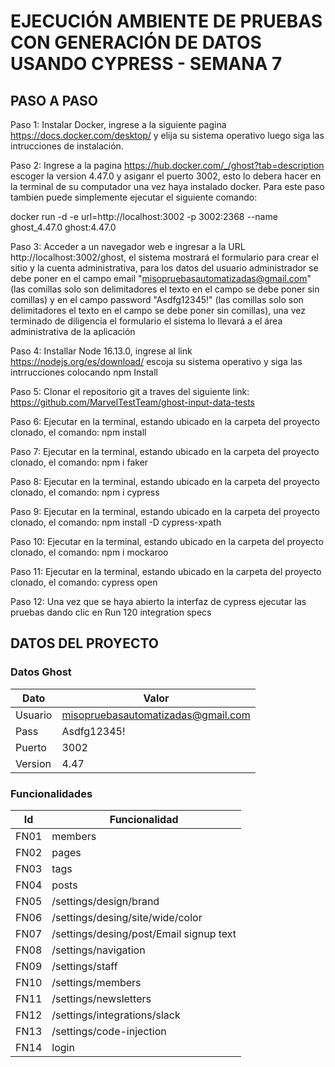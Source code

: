 # EJECUCIÓN AMBIENTE DE PRUEBAS CON GENERACIÓN DE DATOS USANDO CYPRESS - SEMANA 7

## PASO A PASO
Paso 1: Instalar Docker, ingrese a la siguiente pagina https://docs.docker.com/desktop/ y elija su sistema operativo luego siga las intrucciones de instalación. 

Paso 2: Ingrese a la pagina https://hub.docker.com/_/ghost?tab=description escoger la version 4.47.0 y asiganr el puerto 3002, esto lo debera hacer en la terminal de su computador una vez haya instalado docker. Para este paso tambien puede simplemente ejecutar el siguiente comando:

docker run -d -e url=http://localhost:3002 -p 3002:2368 --name ghost_4.47.0 ghost:4.47.0

Paso 3: Acceder a un navegador web e ingresar a la URL http://localhost:3002/ghost, el sistema mostrará el formulario para crear el sitio y la cuenta administrativa, para los datos del usuario administrador se debe poner en el campo email "misopruebasautomatizadas@gmail.com" (las comillas solo son delimitadores el texto en el campo se debe poner sin comillas) y en el campo password "Asdfg12345!" (las comillas solo son delimitadores el texto en el campo se debe poner sin comillas), una vez terminado de diligencia el formulario el sistema lo llevará a el área administrativa de la aplicación

Paso 4: Installar Node 16.13.0, ingrese al link https://nodejs.org/es/download/  escoja su sistema operativo y siga las intrrucciones colocando npm Install

Paso 5: Clonar el repositorio git a traves del siguiente link: https://github.com/MarvelTestTeam/ghost-input-data-tests

Paso 6: Ejecutar en la terminal, estando ubicado en la carpeta del proyecto clonado, el comando: npm install

Paso 7: Ejecutar en la terminal, estando ubicado en la carpeta del proyecto clonado, el comando: npm i faker

Paso 8: Ejecutar en la terminal, estando ubicado en la carpeta del proyecto clonado, el comando: npm i cypress

Paso 9: Ejecutar en la terminal, estando ubicado en la carpeta del proyecto clonado, el comando: npm install -D cypress-xpath

Paso 10: Ejecutar en la terminal, estando ubicado en la carpeta del proyecto clonado, el comando: npm i mockaroo

Paso 11: Ejecutar en la terminal, estando ubicado en la carpeta del proyecto clonado, el comando: cypress open

Paso 12: Una vez que se haya abierto la interfaz de cypress ejecutar las pruebas dando clic en Run 120 integration specs

## DATOS DEL PROYECTO

### Datos Ghost

|Dato | Valor|
|-----|----|
|Usuario|	misopruebasautomatizadas@gmail.com|
|Pass	|Asdfg12345!|
|Puerto|	3002|
|Version	|4.47|


### Funcionalidades

|Id |Funcionalidad	|
|----|------|
|FN01|	members                                        |
|FN02|	pages                                          |
|FN03|	tags                                           |
|FN04|	posts                                          |
|FN05|	/settings/design/brand                         |
|FN06|	/settings/desing/site/wide/color               |
|FN07|	/settings/desing/post/Email signup text        |
|FN08|	/settings/navigation                           |
|FN09|	/settings/staff                                |
|FN10|	/settings/members                              |
|FN11|	/settings/newsletters                          |
|FN12|	/settings/integrations/slack                   |
|FN13|	/settings/code-injection                       |
|FN14|	login                                          |







